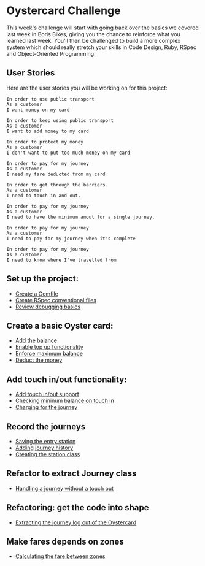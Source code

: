 # Oystercard Challenge

This week's challenge will start with going back over the basics we covered last
week in Boris Bikes, giving you the chance to reinforce what you learned last
week. You'll then be challenged to build a more complex system which should
really stretch your skills in Code Design, Ruby, RSpec and Object-Oriented Programming.

## User Stories

Here are the user stories you will be working on for this project:

```
In order to use public transport
As a customer
I want money on my card

In order to keep using public transport
As a customer
I want to add money to my card

In order to protect my money
As a customer
I don't want to put too much money on my card

In order to pay for my journey
As a customer
I need my fare deducted from my card

In order to get through the barriers.
As a customer
I need to touch in and out.

In order to pay for my journey
As a customer
I need to have the minimum amout for a single journey.

In order to pay for my journey
As a customer
I need to pay for my journey when it's complete

In order to pay for my journey
As a customer
I need to know where I've travelled from
```

## Set up the project:

  * [Create a Gemfile](01_create_gemfile.md)
  * [Create RSpec conventional files](02_initialise_rspec.md)
  * [Review debugging basics](03_debugging.md)

## Create a basic Oyster card:
  * [Add the balance](04_adding_balance.md)
  * [Enable top up functionality](05_top_up.md)
  * [Enforce maximum balance](06_maximum_balance.md)
  * [Deduct the money](07_deducting_money.md)

## Add touch in/out functionality:
  * [Add touch in/out support](08_touch_in_out.md)
  * [Checking mininum balance on touch in](09_min_balance_on_touch_in.md)
  * [Charging for the journey](10_charge_on_touch_out.md)

## Record the journeys
  * [Saving the entry station](11_saving_entry_station.md)
  * [Adding journey history](12_journey_history.md)
  * [Creating the station class](13_create_station_class.md)

## Refactor to extract Journey class
  * [Handling a journey without a touch out](14_no_touch_in_or_out.md)

## Refactoring: get the code into shape
  * [Extracting the journey log out of the Oystercard](15_extracting_journey_log.md)

## Make fares depends on zones
  * [Calculating the fare between zones](16_fare_for_zones.md)
